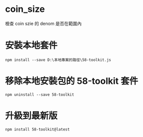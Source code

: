 # coin_size
檢查 coin szie 的 denom 是否在範圍內

# 安裝本地套件
```bash=
npm install --save D:\本地專案的路徑\58-toolkit.js
```

# 移除本地安裝包的 58-toolkit 套件
```bash=
npm uninstall --save 58-toolkit
```

# 升級到最新版
```bash=
npm install 58-toolkit@latest
```
